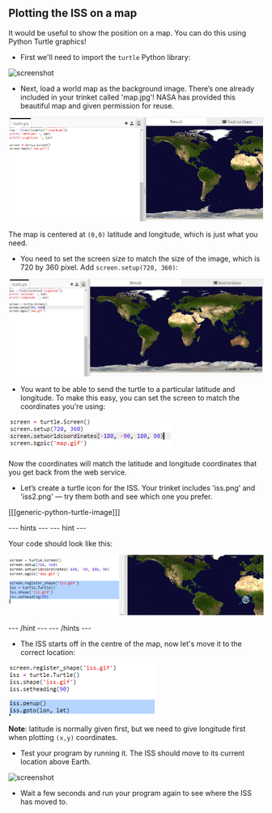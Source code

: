## Plotting the ISS on a map

It would be useful to show the position on a map. You can do this using Python Turtle graphics!

+ First we'll need to import the `turtle` Python library:
  
![screenshot](images/iss-turtle.png)
  
+ Next, load a world map as the background image. There’s one already included in your trinket called 'map.jpg'! NASA has provided this beautiful map and given permission for reuse. 

![screenshot](images/iss-map.png)
 
The map is centered at `(0,0)` latitude and longitude, which is just what you need. 

+ You need to set the screen size to match the size of the image, which is 720 by 360 pixel. Add `screen.setup(720, 360)`:

![screenshot](images/iss-setup.png)
  
+ You want to be able to send the turtle to a particular latitude and longitude. To make this easy, you can set the screen to match the coordinates you're using:

![screenshot](images/iss-world.png) 
  
Now the coordinates will match the latitude and longitude coordinates that you get back from the web service. 

+ Let’s create a turtle icon for the ISS. Your trinket includes 'iss.png' and 'iss2.png' — try them both and see which one you prefer. 
    
[[[generic-python-turtle-image]]]

--- hints ---
--- hint ---

Your code should look like this:

![screenshot](images/iss-image.png)

--- /hint ---
--- /hints ---
    
+ The ISS starts off in the centre of the map, now let's move it to the correct location:

![screenshot](images/iss-plot.png)
  
**Note**: latitude is normally given first, but we need to give longitude first when plotting `(x,y)` coordinates. 

+ Test your program by running it. The ISS should move to its current location above Earth. 

![screenshot](images/iss-plotted.png)

+ Wait a few seconds and run your program again to see where the ISS has moved to. 
